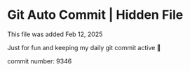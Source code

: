 # Git Auto Commit | Hidden File

This file was added Feb 12, 2025

Just for fun and keeping my daily git commit active 🤪

commit number: 9346
